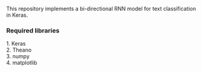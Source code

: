 This repository implements a bi-directional RNN model for text classification in Keras. 

<h3> Required libraries</h3>
1. Keras </br>
2. Theano </br>
3. numpy </br>
4. matplotlib </br>
